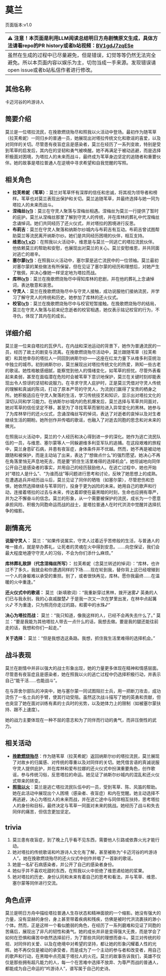 # 莫兰
页面版本:v1.0
 

| :warning: 注意！本页面是利用LLM阅读总结明日方舟剧情原文生成，具体方法请看repo的PR history或者b站视频：[BV1gdJ7zqESe](https://www.bilibili.com/video/BV1gdJ7zqESe/)         |
|:----------------------------|
| 虽然在生成的过程中已尽量避免，但是错误，幻觉等等仍然无法完全避免。所以本页面内容以娱乐为主，切勿当成一手来源。发现错误请open issue或者b站私信作者进行修改。|



## 其他名称
卡迈河谷的吟游诗人
## 简要介绍
莫兰是一位塔拉流民，在挽歌燃烧殆尽和照我以火活动中登场。最初作为随苇草（拉芙希妮）一同归乡的普通一员，她展现出对塔拉传统文化和歌谣的喜爱，以及对同伴的关切。尽管患有夜盲症且是感染者，莫兰在经历了一系列变故，特别是受到苇草的启发后，其内在的坚韧和勇气被唤醒。她不再满足于被动逃避，而是选择积极面对困境，为塔拉人的未来而战斗，最终成为苇草身边坚定的追随者和重要伙伴。她的故事是塔拉普通人在逆境中寻求希望和自我觉醒的写照。
## 相关角色
-   **拉芙希妮（苇草）**：莫兰对苇草怀有深厚的信任和忠诚，将其视为领导者和榜样。苇草也对莫兰表现出保护和关切。莫兰追随苇草，并最终选择与她一同为塔拉人的未来而战斗。
-   **涅梅丝([v1](extended_char_nie_mei_si.md))**：莫兰在守灵人聚落与涅梅丝相遇。涅梅丝为莫兰一行提供了暂时的庇护。莫兰从涅梅丝那里了解到守灵人的传统，并在库林的葬礼中代涅梅丝念诵悼词。她们共同经历了还火仪式，并对塔拉的困境进行反思。
-   **布莉吉**：莫兰在守灵人聚落和纳斯尔纱城内与布莉吉有互动。布莉吉曾试图帮助莫兰等流民离开纳斯尔纱。她们是共同经历困境的伙伴，相互支持。
-   **维恩([v1](extended_char_wei_en.md),[v2](../char_v3/extended_char_wei_en.md))**：在照我以火活动中，维恩是与莫兰一同逃亡的塔拉流民伙伴。他依赖莫兰的帮助和安慰，也展现出对莫兰的关心。莫兰安慰维恩，并共同面对逃亡的艰辛。
-   **塞尔蒙([v1](extended_char_sai_er_meng.md))**：在照我以火活动中，塞尔蒙是逃亡流民中的一位领袖。莫兰最初对塞尔蒙的某些做法有所保留，但在见证了塞尔蒙的经历和理想后，对她产生了敬佩，并决心像她一样坚定地为塔拉而战。
-   **库林([v1](extended_char_ku_lin.md))**：莫兰在挽歌燃烧殆尽中得知库林的悲剧，并在他的葬礼上念诵悼词，表达敬意和哀思。
-   **守灵人**：莫兰在挽歌燃烧殆尽中与守灵人接触，成功说服他们接纳流民，并学习了解守灵人的传统和历史。她参加了库林的还火仪式。
-   **校官([v1](extended_char_xiao_guan.md))**：莫兰在挽歌燃烧殆尽中与校官短暂接触。在挽歌燃烧殆尽的结局，莫兰在守灵人聚落与前来纪念逝者的校官相遇，她仅表示铭记校官的行为，不寻仇，体现了其内在的成长。
## 详细介绍
莫兰是一位来自塔拉的瓦伊凡，在内战和深池运动的背景下，她作为普通流民的一员，经历了故土的剧变与流离。在挽歌燃烧殆尽活动中，莫兰跟随苇草（拉芙希妮）和其他幸存的塔拉人一同回到纳斯尔纱——这座在红龙力量下从维多利亚统治中独立的城市。初到纳斯尔纱，莫兰展现出对塔拉传统文化的热爱，熟知一些古老的歌谣。她性格敏感细腻，能察觉到他人的情绪变化，如苇草的担忧。尽管外表看起来柔弱，甚至在面临潜在危险时会被苇草下意识地保护，莫兰在关键时刻却能表现出令人惊讶的坚韧和说服力。在寻求守灵人庇护时，正是莫兰凭借对守灵人传统的理解和真诚的陈词，打动了原本严苛的守灵人，为流民们赢得了宝贵的栖身之所。她积极适应在守灵人聚落的生活，学习传统技艺和知识，显示出对塔拉文化的深切认同和学习能力。在纳斯尔纱城内的危机爆发后，莫兰选择与苇草共同面对，她对苇草的信任坚定不移，甚至为了寻找苇草而冒险进入异常变化的黑林。她参与了为库林举行的还火仪式，念诵涅梅丝写的悼词，表达了对逝者的哀悼以及对生者继续生活的期盼。她所创作并传唱的歌谣，也融入了对逝去同胞的思念和对未来的微光。

在照我以火活动中，莫兰的个人经历和决心得到进一步的深化。她作为逃亡流民队伍的一员，与维恩、塞尔蒙等人一同躲避维多利亚军队的追捕。在这段艰难的旅程中，莫兰身患矿石病，并患有夜盲症，身体条件并不优越。然而，她不再是被动地跟随和被保护，而是主动站了出来，表达了“想做点什么”的强烈愿望。她决心不再在角落里悄无声息地死去，而是要“抓住生活里难得的选择机会”。她坦诚地向同伴公开自己是感染者的事实，并用自己的经历鼓励他人。在逃亡过程中，她也开始对“塔拉人是什么”、“为谁而战”等问题进行思考和讨论，反映了她思想上的成熟。在遭遇追兵并经历战斗后，莫兰见证了同伴的牺牲（如塞尔蒙），尽管悲伤和恐惧，她依然选择继续与苇草同行，投身于更为凶险的未来。她用自己的歌声和行动，连接着塔拉的过去与未来，传达着即使在最黑暗的时刻，生命也应拥有尊严，并为之不懈奋斗的信念。莫兰的形象，从一个需要被保护的流民，成长为一个愿意承担风险、积极为同胞命运而战的战士，是塔拉普通人在时代洪流中觉醒并选择抗争的缩影。
## 剧情高光
**说服守灵人：**
莫兰：“如果传说属实，守灵人过着近乎苦修般的生活，与普通人的唯一接点，就是举办葬礼，让死者的灵魂在火中得到安息。……向您保证，我们会最大程度地遵守守灵人的习俗，不会为你们添什么麻烦。”

**库林葬礼致辞（代念涅梅丝所写）：**
拉芙希妮（念莫兰转述的悼词）：“库林，也许过不了多久，我就会和你遭遇同样的下场……现在轮到我，替你背上这已经增殖到一个人的身躯难以承受的重担。别了，或者很快再见，库林。愿你我最终……在温暖的火中重逢。”

**还火仪式中的歌谣：**
莫兰（新填歌词）：“我重新穿过黑林，拨开迷雾♪ 英勇的人们已与我永别，我的心哀戚酸楚♪ 于是我一次又一次在梦里出发，在林中点起篝火♪ 不为重逢，只为照亮你走过的路，和雾中的水珠♪”

**决心为塔拉而战：**
莫兰：“我只知道，像我这样的人，已经不会再失去什么了。”
莫兰：“要是我能为其他塔拉人带去一点什么的话，我想去做。要是我的腿还能往前走的话，我想和你们一起走。”

**关于选择：**
莫兰：“但是我想选这条路。我想，抓住我生活里难得的选择机会。”
## 战斗表现
莫兰在剧情中并非以强大的战士形象出现，她的力量更多体现在精神和情感层面。尽管患有夜盲症且是感染者，她在照我以火的逃亡过程中仍选择积极行动，并表示自己“能干活......也能战斗”。

在与菲舍尔部队的冲突中，她与塞尔蒙一同试图阻拦士兵，用一把断刀攻击，成功烫伤了一名士兵的手臂，使其行动受阻。虽然这次战斗描写了她的英勇和贡献，但也突显了她在面对训练有素的士兵时的劣势，以及她体力上的限制（如被塞尔蒙扶持、跟不上速度）。

她的战力主要体现在一种不屈的意志和为了同伴而行动的勇气，而非压倒性的武力。
## 相关活动
-   **[挽歌燃烧殆尽](../stories/act41side.md)**：作为随苇草（拉芙希妮）返回纳斯尔纱的塔拉流民，莫兰展现了对故乡的归属感、对传统的尊重以及对同伴的关切。她凭借言语的真诚说服守灵人提供庇护，并在库林和爱布拉娜的还火仪式中扮演重要角色，创作歌谣，参与传统习俗，反思塔拉的命运。她见证了纳斯尔纱城内的混乱和还火仪式带来的转变。
-   **[照我以火](../stories/act22side.md)**：莫兰是逃亡塔拉流民队伍中的一员，受到苇草、陈、风笛的帮助。她在此活动中展现出个人困境（感染者、夜盲症）和内在觉醒。她主动选择不再逃避，决心为塔拉人的未来而战，并在逃亡途中与同伴相互扶持，思考塔拉人的身份和目标，最终决定与苇草一同面对未来的挑战。她经历了战斗和失去同伴的痛苦，但信念更加坚定。
## trivia
1.  莫兰患有夜盲症，到了晚上几乎看不见东西，需要他人引路或依靠火光才能行动。
2.  她对塔拉的传统歌谣和吟游诗人文化有了解，甚至被称为“卡迈河谷的吟游诗人”。她在挽歌燃烧殆尽的还火仪式中创作并唱了一首新的歌谣。
3.  她是一名矿石病感染者，并公开了自己的感染者身份。
4.  她似乎并不喜欢吃甜的东西，在照我以火中拒绝了维恩递给她的浆果。
5.  她对塔拉的历史、身份认同和未来有着自己的思考和看法，并与苇草、维恩、塞尔蒙等同伴进行交流。
## 角色点评
莫兰是明日方舟中描绘塔拉普通人生存状态和精神面貌的一个缩影。她没有强大的力量，没有显赫的身份，身上甚至带着疾病和残疾，仿佛是被时代洪流裹挟的渺小个体。然而，正是这样一个看似脆弱的角色，在经历了一系列磨难和见证了同胞的苦痛后，展现出了非凡的韧性和勇气。她的成长并非是变得强大无畏，而是学会了如何在恐惧和痛苦中依然选择前行，为了那些共同的理想而奋斗。莫兰对传统的珍视、对同伴的关爱、以及在绝境中对希望的坚持，都让她的形象闪耀着人性的光辉。她不再仅仅是被动的承受者，而是成为了一个主动的参与者和改变者，用自己的歌声和行动，在黑暗中点亮属于塔拉人的火花。莫兰的故事告诉我们，英雄不仅仅是那些拥有超凡能力的人，每一个在苦难中选择不放弃、为尊严而战的普通人，都能成为自己命运的“吟游诗人”，谱写属于自己的史诗。